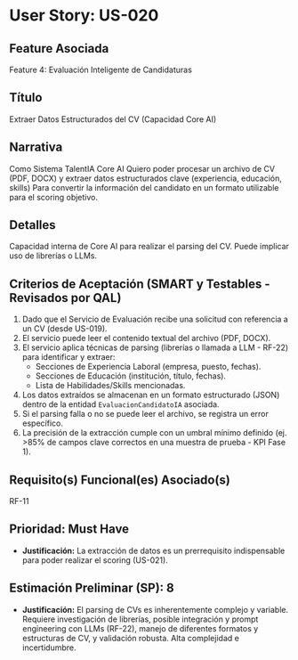 # User Story: US-020

## Feature Asociada
Feature 4: Evaluación Inteligente de Candidaturas

## Título
Extraer Datos Estructurados del CV (Capacidad Core AI)

## Narrativa
Como Sistema TalentIA Core AI
Quiero poder procesar un archivo de CV (PDF, DOCX) y extraer datos estructurados clave (experiencia, educación, skills)
Para convertir la información del candidato en un formato utilizable para el scoring objetivo.

## Detalles
Capacidad interna de Core AI para realizar el parsing del CV. Puede implicar uso de librerías o LLMs.

## Criterios de Aceptación (SMART y Testables - Revisados por QAL)
1.  Dado que el Servicio de Evaluación recibe una solicitud con referencia a un CV (desde US-019).
2.  El servicio puede leer el contenido textual del archivo (PDF, DOCX).
3.  El servicio aplica técnicas de parsing (librerías o llamada a LLM - RF-22) para identificar y extraer:
    * Secciones de Experiencia Laboral (empresa, puesto, fechas).
    * Secciones de Educación (institución, título, fechas).
    * Lista de Habilidades/Skills mencionadas.
4.  Los datos extraídos se almacenan en un formato estructurado (JSON) dentro de la entidad `EvaluacionCandidatoIA` asociada.
5.  Si el parsing falla o no se puede leer el archivo, se registra un error específico.
6.  La precisión de la extracción cumple con un umbral mínimo definido (ej. >85% de campos clave correctos en una muestra de prueba - KPI Fase 1).

## Requisito(s) Funcional(es) Asociado(s)
RF-11

## Prioridad: Must Have
* **Justificación:** La extracción de datos es un prerrequisito indispensable para poder realizar el scoring (US-021).

## Estimación Preliminar (SP): 8
* **Justificación:** El parsing de CVs es inherentemente complejo y variable. Requiere investigación de librerías, posible integración y prompt engineering con LLMs (RF-22), manejo de diferentes formatos y estructuras de CV, y validación robusta. Alta complejidad e incertidumbre.
